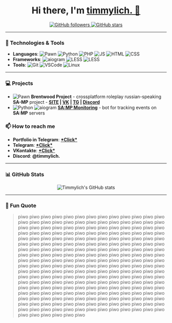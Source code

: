
<h1 align="center">Hi there, I'm <a href="https://github.com/timmylich">timmylich. 👋</a></h1>

<p align="center">
  <a href="https://github.com/timmylich?tab=followers">
    <img src="https://img.shields.io/github/followers/timmylich?label=Followers&style=social" alt="GitHub followers" />
  </a>
  <a href="https://github.com/timmylich?tab=repositories">
    <img src="https://img.shields.io/github/stars/timmylich?label=Stars&style=social" alt="GitHub stars" />
  </a>
</p>

---

### 🚀 Technologies & Tools

- **Languages**: ![Pawn](https://img.shields.io/badge/-Pawn-824340?style=flat&logo=pawn&logoColor=F7DF1E) ![Python](https://img.shields.io/badge/-Python-3776AB?style=flat&logo=python&logoColor=white) ![PHP](https://img.shields.io/badge/-PHP-3776AB?style=flat&logo=PHP&logoColor=white) ![JS](https://img.shields.io/badge/-JavaScript-ffe819?style=flat&logo=JavaScript&logoColor=black) ![HTML](https://img.shields.io/badge/-HTML-orange?style=flat&logo=HTML5&logoColor=white) ![CSS](https://img.shields.io/badge/-CSS-blue?style=flat&logo=CSS3&logoColor=white)
- **Frameworks**: ![aiogram](https://img.shields.io/badge/-aiogram-2CA5E0?style=flat&logo=telegram&logoColor=white) ![LESS](https://img.shields.io/badge/-LESS-004daa?style=flat&logo=LESS&logoColor=white) ![LESS](https://img.shields.io/badge/-Tailwind-0ca4ea?style=flat&logo=TailwindCSS&logoColor=white)
- **Tools**: ![Git](https://img.shields.io/badge/-git-orange?style=flat&logo=git&logoColor=white) ![VSCode](https://img.shields.io/badge/-VS%20Code-blue?style=flat&logo=visual-studio-code&logoColor=white) ![Linux](https://img.shields.io/badge/-Linux-orange?style=flat&logo=linux&logoColor=black)

---

### 💻 Projects

- ![Pawn](https://img.shields.io/badge/-Pawn-824340?style=flat&logo=pawn&logoColor=F7DF1E) **Brentwood Project** - crossplatform roleplay russian-speaking **SA-MP** project - **[SITE](bw-p.ru) | [VK](vk.com/brentwood_official) | [TG](t.me/brentwood_official) | [Discord](discord.bw-p.ru)**
- ![Python](https://img.shields.io/badge/-Python-3776AB?style=flat&logo=python&logoColor=white) ![aiogram](https://img.shields.io/badge/-aiogram-2CA5E0?style=flat&logo=telegram&logoColor=white) **[SA:MP Monitoring](t.me/samp_monitoring_bot)** - bot for tracking events on **SA:MP** servers

### 📫 How to reach me

- **Portfolio in Telegram**: **[\*Click\*](https://t.me/timmylich_portfolio)**
- **Telegram**: **[\*Click\*](https://t.me/timmylich)**
- **VKontakte**: **[\*Click\*](https://vk.com/timmylich)**
- **Discord**: **@timmylich.**

---

### 📊 GitHub Stats

<p align="center">
  <img src="https://github-readme-stats.vercel.app/api?username=timmylich&show_icons=true&theme=radical" alt="Timmylich's GitHub stats" />
</p>

---

### 🌟 Fun Quote

> piwo piwo piwo piwo piwo piwo piwo piwo piwo piwo piwo piwo piwo piwo piwo piwo piwo piwo piwo piwo piwo piwo piwo piwo piwo piwo piwo piwo piwo piwo piwo piwo piwo piwo piwo piwo piwo piwo piwo piwo piwo piwo piwo piwo piwo piwo piwo piwo piwo piwo piwo piwo piwo piwo piwo piwo piwo piwo piwo piwo piwo piwo piwo piwo piwo piwo piwo piwo piwo piwo piwo piwo piwo piwo piwo piwo piwo piwo piwo piwo piwo piwo piwo piwo piwo piwo piwo piwo piwo piwo piwo piwo piwo piwo piwo piwo piwo piwo piwo piwo piwo piwo piwo piwo piwo piwo piwo piwo piwo piwo piwo piwo piwo piwo piwo piwo piwo piwo piwo piwo piwo piwo piwo piwo piwo piwo piwo piwo piwo piwo piwo piwo piwo piwo piwo piwo piwo piwo piwo piwo piwo piwo piwo piwo piwo piwo piwo piwo piwo piwo piwo piwo piwo piwo piwo piwo piwo piwo piwo piwo piwo piwo piwo piwo piwo piwo piwo piwo piwo piwo piwo piwo piwo piwo piwo piwo piwo piwo piwo piwo piwo piwo piwo piwo piwo piwo piwo piwo piwo piwo piwo piwo piwo piwo piwo piwo piwo piwo piwo piwo piwo piwo piwo piwo piwo piwo piwo piwo piwo piwo piwo piwo piwo piwo piwo piwo piwo piwo piwo piwo piwo piwo piwo piwo piwo piwo piwo piwo piwo piwo piwo piwo piwo piwo piwo piwo piwo piwo piwo piwo
